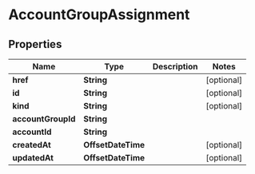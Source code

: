 

# AccountGroupAssignment


## Properties

Name | Type | Description | Notes
------------ | ------------- | ------------- | -------------
**href** | **String** |  |  [optional]
**id** | **String** |  |  [optional]
**kind** | **String** |  |  [optional]
**accountGroupId** | **String** |  | 
**accountId** | **String** |  | 
**createdAt** | **OffsetDateTime** |  |  [optional]
**updatedAt** | **OffsetDateTime** |  |  [optional]




